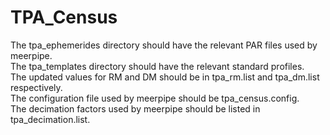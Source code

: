 # TPA_Census
The tpa_ephemerides directory should have the relevant PAR files used by meerpipe.  
The tpa_templates directory should have the relevant standard profiles.  
The updated values for RM and DM should be in tpa_rm.list and tpa_dm.list respectively.  
The configuration file used by meerpipe should be tpa_census.config.   
The decimation factors used by meerpipe should be listed in tpa_decimation.list.  
